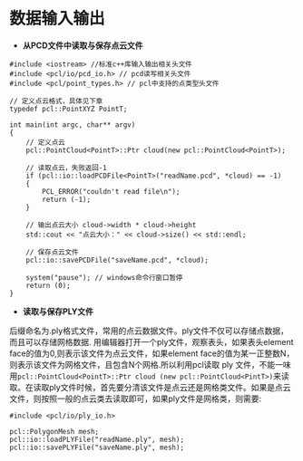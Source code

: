 # 数据输入输出

* **从PCD文件中读取与保存点云文件**

```
#include <iostream> //标准c++库输入输出相关头文件
#include <pcl/io/pcd_io.h> // pcd读写相关头文件
#include <pcl/point_types.h> // pcl中支持的点类型头文件

// 定义点云格式，具体见下章
typedef pcl::PointXYZ PointT;

int main(int argc, char** argv)
{
	// 定义点云
	pcl::PointCloud<PointT>::Ptr cloud(new pcl::PointCloud<PointT>);

	// 读取点云，失败返回-1
	if (pcl::io::loadPCDFile<PointT>("readName.pcd", *cloud) == -1)
	{
		PCL_ERROR("couldn't read file\n");
		return (-1);
	}

	// 输出点云大小 cloud->width * cloud->height
	std::cout << "点云大小：" << cloud->size() << std::endl; 
	
	// 保存点云文件
	pcl::io::savePCDFile("saveName.pcd", *cloud);

	system("pause"); // windows命令行窗口暂停
	return (0);
}

```

* **读取与保存PLY文件**

后缀命名为.ply格式文件，常用的点云数据文件。ply文件不仅可以存储点数据，而且可以存储网格数据. 用编辑器打开一个ply文件，观察表头，如果表头element face的值为0,则表示该文件为点云文件，如果element face的值为某一正整数N，则表示该文件为网格文件，且包含N个网格.所以利用pcl读取 ply 文件，不能一味用`pcl::PointCloud<PointT>::Ptr cloud (new pcl::PointCloud<PintT>)`来读取。在读取ply文件时候，首先要分清该文件是点云还是网格类文件。如果是点云文件，则按照一般的点云类去读取即可，如果ply文件是网格类，则需要:

```
#include <pcl/io/ply_io.h>

pcl::PolygonMesh mesh;
pcl::io::loadPLYFile("readName.ply", mesh);
pcl::io::savePLYFile("saveName.ply", mesh);

```
